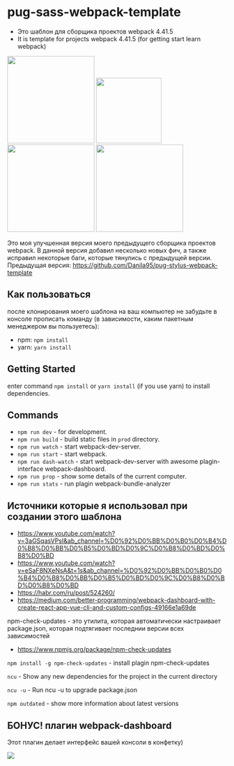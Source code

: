 # pug-sass-webpack-template

 - Это  шаблон для сборщика проектов webpack 4.41.5
 - It is template for projects webpack 4.41.5 (for getting start learn webpack)

<div>
	<a href="https://webpack.js.org"><img width="200" heigth="200" src="https://webpack.js.org/assets/icon-square-big.svg"></a>
	<a href="https://sass-lang.com/"><img src="https://sass-lang.com/assets/img/logos/logo-b6e1ef6e.svg" height="150"></a>
	<a href="https://pugjs.org/api/getting-started.html"><img src="https://cdn.rawgit.com/pugjs/pug-logo/eec436cee8fd9d1726d7839cbe99d1f694692c0c/SVG/pug-final-logo-_-colour-128.svg" height="200"></a>
	<a href="https://babeljs.io/"><img src="https://cdn.worldvectorlogo.com/logos/babel-10.svg" height="200"></a>
</div>

Это моя улучшенная версия моего предыдущего сборщика проектов webpack. В данной версия добавил несколько новых фич, а также исправил некоторые баги, которые тянулись с предыдущей версии. 
Предыдущая версия: https://github.com/Danila95/pug-stylus-webpack-template

## Как пользоваться

после клонирования моего шаблона на ваш компьютер не забудьте в консоле прописать команду (в зависимости, каким пакетным менеджером вы пользуетесь):
 - npm: `npm install`
 - yarn: `yarn install`

 ## Getting Started
enter command `npm install` or `yarn install` (if you use yarn) to install dependencies.

## Commands

- `npm run dev` - for development.
- `npm run build` - build static files in `prod` directory.
- `npm run watch` - start webpack-dev-server.
- `npm run start` - start webpack.
- `npm run dash-watch` - start webpack-dev-server with awesome plagin-interface webpack-dashboard.
- `npm run prop` - show some details of the current computer.
- `npm run stats` - run plagin webpack-bundle-analyzer

## Источники которые я использовал при создании этого шаблона

 - https://www.youtube.com/watch?v=3aGSqasVPsI&ab_channel=%D0%92%D0%BB%D0%B0%D0%B4%D0%B8%D0%BB%D0%B5%D0%BD%D0%9C%D0%B8%D0%BD%D0%B8%D0%BD
 - https://www.youtube.com/watch?v=eSaF8NXeNsA&t=1s&ab_channel=%D0%92%D0%BB%D0%B0%D0%B4%D0%B8%D0%BB%D0%B5%D0%BD%D0%9C%D0%B8%D0%BD%D0%B8%D0%BD
 - https://habr.com/ru/post/524260/
 - https://medium.com/better-programming/webpack-dashboard-with-create-react-app-vue-cli-and-custom-configs-49166e1a69de

 
  npm-check-updates - это утилита, которая автоматически настраивает package.json, которая подтягивает последнии версии всех зависимостей
 - https://www.npmjs.org/package/npm-check-updates
 
 `npm install -g npm-check-updates` - install plagin npm-check-updates

 `ncu` - Show any new dependencies for the project in the current directory
 
 `ncu -u` - Run ncu -u to upgrade package.json
 
 `npm outdated` - show more information about latest versions


 ## БОНУС! плагин webpack-dashboard

 Этот плагин делает интерфейс вашей консоли в конфетку)

 <img src="https://camo.githubusercontent.com/168acfe4997e36655568a8ae6a6c08eb65f25073a58cf560aeeae1eb91d3fcc8/687474703a2f2f692e696d6775722e636f6d2f714c3664584a642e706e67"> 
